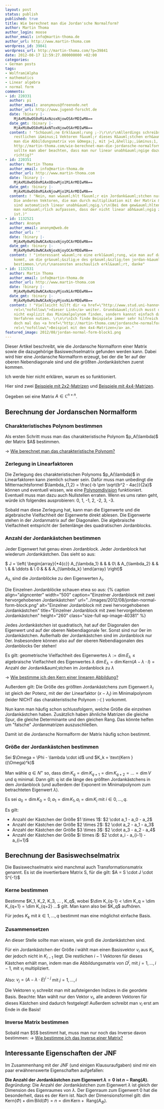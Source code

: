 ```yaml
---
layout: post
status: publish
published: true
title: Wie berechnet man die Jordan'sche Normalform?
author: Martin Thoma
author_login: moose
author_email: info@martin-thoma.de
author_url: http://www.martin-thoma.com
wordpress_id: 39841
wordpress_url: http://martin-thoma.com/?p=39841
date: 2012-08-17 12:59:27.000000000 +02:00
categories:
- German posts
tags:
- Wolfram|Alpha
- mathematics
- Linear algebra
- normal form
comments:
- id: 220331
  author: pi
  author_email: anonymous@freenode.net
  author_url: http://www.jugend-forscht.de
  date: !binary |-
    MjAxMi0wOS0xMiAxNzoxNjowOSArMDIwMA==
  date_gmt: !binary |-
    MjAxMi0wOS0xMiAxNToxNjowOSArMDIwMA==
  content: ! "Sch&ouml;ne Erkl&auml;rung ;-)\r\n\r\nAllerdings schreibst du \"Die
    restlichen i&minus;1 Vektoren f&uuml;r dieses K&auml;stchen erh&auml;lt man, indem
    man die Abbildungsmatrix von &Omega;j, mit j=1,&hellip;,i&minus;1, mit vi multipliziert.\"\r\n[bei
    http://martin-thoma.com/wie-berechnet-man-die-jordansche-normalform/#Zusammensetzen]\r\n\r\nDa
    sollte man aber beachten, dass man nur linear unabh&auml;ngige dazu w&auml;hlt,
    richtig?"
- id: 220351
  author: Martin Thoma
  author_email: info@martin-thoma.de
  author_url: http://www.martin-thoma.com
  date: !binary |-
    MjAxMi0wOS0xMiAxODowMjo1MiArMDIwMA==
  date_gmt: !binary |-
    MjAxMi0wOS0xMiAxNjowMjo1MiArMDIwMA==
  content: ! "Nein, man w&auml;hlt f&uuml;r ein Jordank&auml;stchen nur einen Vektor.
    Die anderen Vektoren, die man durch multiplikation mit der Matrix &Omega;^j erh&auml;lt,
    sind automatisch linear unabh&auml;ngig.\r\n(Bei dem gew&auml;hlten Vektor muss
    man nat&uuml;rlich aufpassen, dass der nicht linear abh&auml;ngig zu anderen Vektoren
    ist.)"
- id: 1132521
  author: Anonym
  author_email: anonym@web.de
  author_url: ''
  date: !binary |-
    MjAxMy0wMi0wNCAxNzoxNjoyOCArMDEwMA==
  date_gmt: !binary |-
    MjAxMy0wMi0wNCAxNjoxNjoyOCArMDEwMA==
  content: ! "interessant w&auml;re eine erkl&auml;rung, wie man auf das minimalpolynom
    kommt, um die gr&ouml;&szlig;e des gr&ouml;&szlig;ten jordan-k&auml;stchens zu
    bestimmen.\r\n\r\nansonsten anschaulich erkl&auml;rt, danke"
- id: 1132531
  author: Martin Thoma
  author_email: info@martin-thoma.de
  author_url: http://www.martin-thoma.com
  date: !binary |-
    MjAxMy0wMi0wNCAxNzoyMjoxNiArMDEwMA==
  date_gmt: !binary |-
    MjAxMy0wMi0wNCAxNjoyMjoxNiArMDEwMA==
  content: ! "Vielleicht hilft dir <a href=\"http://www.stud.uni-hannover.de/~fmodler/Das%20Minimalpolynom.pdf\"
    rel=\"nofollow\">dieser Link</a> weiter. Grunds&auml;tzlich musst du aber
    nicht explizit das Minimalpolynom finden, sondern kannst einfach das hier beschriebene
    Verfahren nutzen. \r\n\r\nIch finde Beispiele immer sehr hilfreich. Schau dir
    doch mal das <a href=\"http://martin-thoma.com/jordansche-normalform-4x4-matrizen/\"
    rel=\"nofollow\">Beispiel mit den 4x4-Matrizen</a> an."
featured_image: 2012/08/jordan-normal-form-block1.png
---
```

Dieser Artikel beschreibt, wie die Jordansche Normalform einer Matrix sowie die dazugeh&ouml;rige Basiswechselmatrix gefunden werden kann. Dabei wird hier eine Jordansche Normalform erzeugt, bei der die 1er auf der oberen Nebendiagonale sind und die gr&ouml;&szlig;ten Jordank&auml;stchen zuerst kommen.

Ich werde hier nicht erkl&auml;ren, warum es so funktioniert.

Hier sind zwei <a href="http://martin-thoma.com/jordansche-normalform-2x2-matrizen/" title="Jordansche Normalform: 2&times;2 Matrizen">Beispiele mit 2x2-Matrizen</a> und <a href="http://martin-thoma.com/jordansche-normalform-4x4-matrizen/" title="Jordansche Normalform: 4&times;4 Matrizen">Beispiele mit 4x4-Matrizen</a>.

Gegeben sei eine Matrix $A \in \mathbb{C}^{n \times n}$.

<h2>Berechnung der Jordanschen Normalform</h2>
<h3>Charakteristisches Polynom bestimmen</h3>
Als ersten Schritt muss man das charakteristische Polynom $p_A(\lambda)$ der Matrix $A$ bestimmen.

&rarr; <a href="http://martin-thoma.com/wie-berechnet-man-das-charakteristische-polynom/" title="Wie berechnet man das charakteristische Polynom?">Wie berechnet man das charakteristische Polynom?</a>

<h3>Zerlegung in Linearfaktoren</h3>
Die Zerlegung des charakteristischen Polynoms $p_A(\lambda)$ in Linearfaktoren kann ziemlich schwer sein. Daf&uuml;r muss man unbedingt die Mitternachtsformel $\lambda_{1,2} = \frac{-b \pm \sqrt{b^2 - 4ac}}{2a}$ k&ouml;nnen und eventuell wissen, wie eine <a href="http://de.wikipedia.org/wiki/Polynomdivision#Manueller_Ablauf">Polynomdivision</a> funktioniert. Eventuell muss man dazu auch Nullstellen erraten. Wenn es ums raten geht, w&uuml;rde ich folgendes ausprobieren: 0, 1, -1, 2, -2, 3, -3.

Sobald man diese Zerlegung hat, kann man die Eigenwerte und die algebraische Vielfachheit der Eigenwerte direkt ablesen. Die Eigenwerte stehen in der Jordanmatrix auf der Diagonalen. Die algebraische Vielfachheit entspricht der Seitenl&auml;nge des quadratischen Jordanblocks.

<h3>Anzahl der Jordank&auml;stchen bestimmen</h3>
Jeder Eigenwert hat genau einen Jordanblock. Jeder Jordanblock hat wiederum Jordank&auml;stchen. Das sieht so aus:

$  J = 
    \left(
      \begin{array}{*4{c}}
        A_{\lambda_1} &               &        & 0\\
                      & A_{\lambda_2} &        &  \\
                      &               & \ddots &  \\
           0          &               &        & A_{\lambda_k}
      \end{array}
    \right)$

$A_{\lambda_i}$ sind die Jordanbl&ouml;cke zu den Eigenwerten $\lambda_i$.

Die Einzelnen Jordanbl&ouml;cke schauen etwa so aus:
{% caption align="aligncenter" width="500" caption="Einzelner Jordanblock mit zwei hervorgehobenen Jordank&auml;stchen" url="../images/2012/08/jordan-normal-form-block.png" alt="Einzelner Jordanblock mit zwei hervorgehobenen Jordank&auml;stchen" title="Einzelner Jordanblock mit zwei hervorgehobenen Jordank&auml;stchen" height="260" class="size-full wp-image-40381" %}

Jedes Jordank&auml;stchen ist quadratisch, hat auf der Diagonalen den Eigenwert und auf der oberen Nebendiagonale 1er. Sonst sind nur 0er im Jordank&auml;stchen. Au&szlig;erhalb der Jordank&auml;stchen sind im Jordanblock nur 0er. Insbesondere k&ouml;nnen also auf der oberen Nebendiagonalen des Jordanblocks 0er stehen!

Es gilt:
$\text{geometrische Vielfachheit des Eigenwertes } \lambda := \dim E_\lambda \leq \text{algebraische Vielfachheit des Eigenwertes } \lambda$ 
$\dim E_\lambda = \dim \text{Kern}(A - \lambda \cdot I) = \text{Anzahl der Jordank&auml;stchen im Jordanblock zu } \lambda$

&rarr; <a href="http://martin-thoma.com/wie-bestimme-ich-den-kern-einer-linearen-abbildung/" title="Wie bestimme ich den Kern einer linearen Abbildung?">Wie bestimme ich den Kern einer linearen Abbildung?</a>

Au&szlig;erdem gilt:
Die Gr&ouml;&szlig;e des gr&ouml;&szlig;ten Jordank&auml;stchens zum Eigenwert $\lambda_i$ ist gleich der Potenz, mit der der Linearfaktor $(x-\lambda_i)$ im Minimalpolynom (leider NICHT das charakteristische Polynom :-( ) vorkommt.

Nun kann man h&auml;ufig schon schlussfolgern, welche Gr&ouml;&szlig;e die einzelnen Jordank&auml;stchen haben. 
Zus&auml;tzlich haben &auml;hnliche Matrizen die gleiche Spur, die gleiche Determinante und den gleichen Rang. Das k&ouml;nnte helfen um "falsche" Jordanmatrizen auszuschlie&szlig;en.

Damit ist die Jordansche Normalform der Matrix h&auml;ufig schon bestimmt.

<h3>Gr&ouml;&szlig;e der Jordank&auml;stchen bestimmen</h3>
Sei $\Omega = \Phi - \lambda \cdot id$ und
$K_k = \text{Kern } ((\Omega)^k)$

Man w&auml;hle $q \in N^+$ so, dass $\dim K_q = \dim K_{q+1} = \dim K_{q+2} = ... = \dim V$ und q minimal.
Dann gilt: 
q ist die l&auml;nge des gr&ouml;&szlig;ten Jordank&auml;stchens in dem Jordanblock (und au&szlig;erdem der Exponent im Minimalpolynom zum betrachteten Eigenwert $\lambda$).

Es sei $a_0 = \dim K_0 = 0, a_1 = \dim K_1, a_i = \dim K_i$ mit $i \in 0, ..., q$.

Es gilt:
<ul>
  <li>Anzahl der K&auml;stchen der Gr&ouml;&szlig;e $1 \times 1$: $2 \cdot a_1 - a_0 - a_2$</li>
  <li>Anzahl der K&auml;stchen der Gr&ouml;&szlig;e $2 \times 2$: $2 \cdot a_2 - a_1 - a_3$</li>
  <li>Anzahl der K&auml;stchen der Gr&ouml;&szlig;e $3 \times 3$: $2 \cdot a_3 - a_2 - a_4$</li>
  <li>Anzahl der K&auml;stchen der Gr&ouml;&szlig;e $i \times i$: $2 \cdot a_i - a_{i-1} - a_{i+1}$</li>
</ul>

<h2>Berechnung der Basiswechselmatrix</h2>
Die Basiswechselmatrix wird manchmal auch Transformationsmatrix genannt. Es ist die invertierbare Matrix S, f&uuml;r die gilt:
$A = S \cdot J \cdot S^{-1}$

<h3>Kerne bestimmen</h3>
Bestimme $K_1, K_2, K_3, ... , K_q$, wobei 
$\dim K_{q-1} < \dim K_q = \dim K_{q+1} = \dim K_{q+2} ...$ 
gilt. Man kann also bei $K_q$ aufh&ouml;ren.

F&uuml;r jedes $K_k$ mit $k \in 1, ..., q$ bestimmt man eine m&ouml;glichst einfache Basis.

<h3>Zusammensetzen</h3>
An dieser Stelle sollte man wissen, wie gro&szlig; die Jordank&auml;stchen sind.

F&uuml;r ein Jordank&auml;stchen der Gr&ouml;&szlig;e $i$ w&auml;hlt man einen Basisvektor $v_i$ aus $K_i$, der jedoch nicht in $K_{i-1}$ liegt. Die restlichen $i-1$ Vektoren f&uuml;r dieses K&auml;stchen erh&auml;lt man, indem man die Abbildungsmatrix von $\Omega^{j}$, mit $j = 1, ..., i-1$, mit $v_i$ multipliziert. 

Also: 
$v_j = (A - \lambda \cdot E)^{i-j}$ mit $j = 1, ..., i$

Die Vektoren $v_j$ schreibt man mit aufsteigenden Indizes in die geordete Basis.
Beachte: Man w&auml;hlt nur den Vektor $v_i$, alle anderen Vektoren f&uuml;r dieses K&auml;stchen sind dadurch festgelegt! Au&szlig;erdem schreibt man $v_i$ erst am Ende in die Basis!

<h3>Inverse Matrix bestimmen</h3>
Sobald man $S$ bestimmt hat, muss man nur noch das Inverse davon bestimmen:
&rarr; <a href="http://martin-thoma.com/wie-bestimme-ich-das-inverse-einer-matrix/" title="Wie bestimme ich das Inverse einer Matrix?">Wie bestimme ich das Inverse einer Matrix?</a>

<h2>Interessante Eigenschaften der JNF</h2>
Im Zusammenhang mit der JNF (und einigen Klausuraufgaben) sind mir ein paar erw&auml;hnenswerte Eigenschaften aufgefallen:

<strong>Die Anzahl der Jordank&auml;stchen zum Eigenwert $\lambda = 0$ ist $n - \text{Rang}(A)$.</strong>
<em>Begr&uuml;ndung</em>: Die Anzahl der Jordank&auml;stchen zum Eigenwert $\lambda$ ist gleich der Dimension des Eigenraumes von $\lambda$. Der Eigenraum zum Eigenwert 0 hat die besonderheit, dass es der Kern ist. Nach der Dimensionsformel gilt: 
$\dim \text{Kern}(\Phi) + \dim \text{Bild}(\Phi) = n = \dim \text{Kern} + \text{ Rang}(A_\Phi)$.
